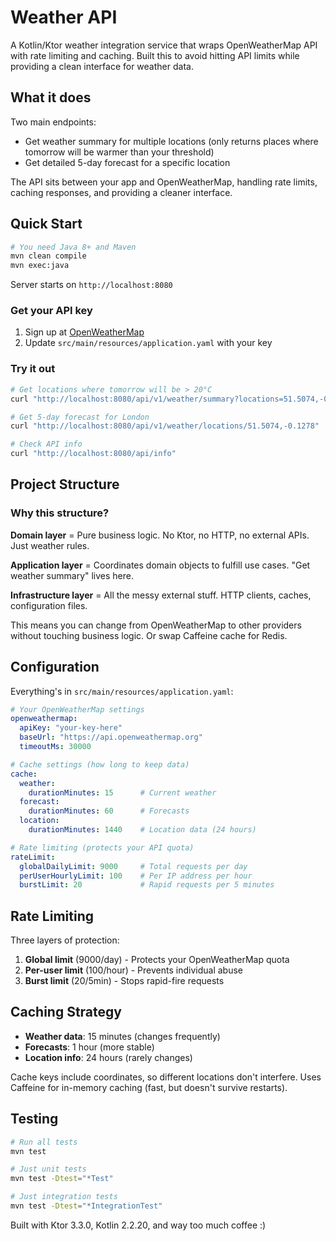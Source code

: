 # Weather API

A Kotlin/Ktor weather integration service that wraps OpenWeatherMap API with rate limiting and caching. Built this to avoid hitting API limits while providing a clean interface for weather data.

## What it does

Two main endpoints:
- Get weather summary for multiple locations (only returns places where tomorrow will be warmer than your threshold)
- Get detailed 5-day forecast for a specific location

The API sits between your app and OpenWeatherMap, handling rate limits, caching responses, and providing a cleaner interface.

## Quick Start

```bash
# You need Java 8+ and Maven
mvn clean compile
mvn exec:java
```

Server starts on `http://localhost:8080`

### Get your API key
1. Sign up at [OpenWeatherMap](https://openweathermap.org/api)
2. Update `src/main/resources/application.yaml` with your key

### Try it out

```bash
# Get locations where tomorrow will be > 20°C
curl "http://localhost:8080/api/v1/weather/summary?locations=51.5074,-0.1278,48.8566,2.3522&temperature=20&unit=celsius"

# Get 5-day forecast for London
curl "http://localhost:8080/api/v1/weather/locations/51.5074,-0.1278"

# Check API info
curl "http://localhost:8080/api/info"
```

## Project Structure

### Why this structure?

**Domain layer** = Pure business logic. No Ktor, no HTTP, no external APIs. Just weather rules.

**Application layer** = Coordinates domain objects to fulfill use cases. "Get weather summary" lives here.

**Infrastructure layer** = All the messy external stuff. HTTP clients, caches, configuration files.

This means you can change from OpenWeatherMap to other providers without touching business logic. Or swap Caffeine cache for Redis.

## Configuration

Everything's in `src/main/resources/application.yaml`:

```yaml
# Your OpenWeatherMap settings
openweathermap:
  apiKey: "your-key-here"
  baseUrl: "https://api.openweathermap.org"
  timeoutMs: 30000

# Cache settings (how long to keep data)
cache:
  weather:
    durationMinutes: 15      # Current weather
  forecast:
    durationMinutes: 60      # Forecasts
  location:
    durationMinutes: 1440    # Location data (24 hours)

# Rate limiting (protects your API quota)
rateLimit:
  globalDailyLimit: 9000     # Total requests per day
  perUserHourlyLimit: 100    # Per IP address per hour
  burstLimit: 20             # Rapid requests per 5 minutes
```

## Rate Limiting

Three layers of protection:

1. **Global limit** (9000/day) - Protects your OpenWeatherMap quota
2. **Per-user limit** (100/hour) - Prevents individual abuse
3. **Burst limit** (20/5min) - Stops rapid-fire requests

## Caching Strategy

- **Weather data**: 15 minutes (changes frequently)
- **Forecasts**: 1 hour (more stable)
- **Location info**: 24 hours (rarely changes)

Cache keys include coordinates, so different locations don't interfere. Uses Caffeine for in-memory caching (fast, but doesn't survive restarts).

## Testing

```bash
# Run all tests
mvn test

# Just unit tests
mvn test -Dtest="*Test"

# Just integration tests  
mvn test -Dtest="*IntegrationTest"
```


Built with Ktor 3.3.0, Kotlin 2.2.20, and way too much coffee :)
